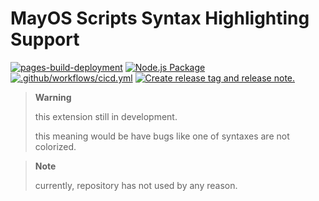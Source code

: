 # MayOS Scripts Syntax Highlighting Support

[![pages-build-deployment](https://github.com/NoteSwiper/aes-syntaxhlr/actions/workflows/pages/pages-build-deployment/badge.svg)](https://github.com/NoteSwiper/aes-syntaxhlr/actions/workflows/pages/pages-build-deployment)
[![Node.js Package](https://github.com/NoteSwiper/aes-syntaxhlr/actions/workflows/npm-publish-github-packages.yml/badge.svg)](https://github.com/NoteSwiper/aes-syntaxhlr/actions/workflows/npm-publish-github-packages.yml)
[![.github/workflows/cicd.yml](https://github.com/NoteSwiper/aes-syntaxhlr/actions/workflows/cicd.yml/badge.svg)](https://github.com/NoteSwiper/aes-syntaxhlr/actions/workflows/cicd.yml)
[![Create release tag and release note.](https://github.com/NoteSwiper/aes-syntaxhlr/actions/workflows/release.yml/badge.svg)](https://github.com/NoteSwiper/aes-syntaxhlr/actions/workflows/release.yml)

> **Warning**
>
> this extension still in development.
>
> this meaning would be have bugs like one of syntaxes are not colorized.

> **Note**
>
> currently, repository has not used by any reason.